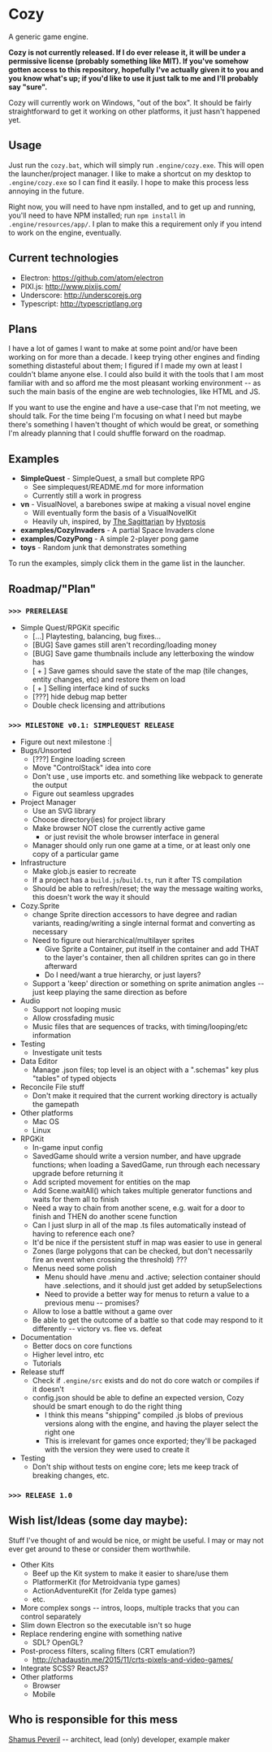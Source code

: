 # Cozy

A generic game engine.

**Cozy is not currently released. If I do ever release it, it will be under a permissive license (probably something like MIT). If you've somehow gotten access to this repository, hopefully I've actually given it to you and you know what's up; if you'd like to use it just talk to me and I'll probably say "sure".**

Cozy will currently work on Windows, "out of the box". It should be fairly straightforward to get it working on other platforms, it just hasn't happened yet.


## Usage

Just run the `cozy.bat`, which will simply run `.engine/cozy.exe`. This will open the launcher/project manager. I like to make a shortcut on my desktop to `.engine/cozy.exe` so I can find it easily. I hope to make this process less annoying in the future.

Right now, you will need to have npm installed, and to get up and running, you'll need to have NPM installed; run `npm install` in `.engine/resources/app/`. I plan to make this a requirement only if you intend to work on the engine, eventually.


## Current technologies

- Electron: <https://github.com/atom/electron>
- PIXI.js: <http://www.pixijs.com/>
- Underscore: <http://underscorejs.org>
- Typescript: <http://typescriptlang.org>


## Plans

I have a lot of games I want to make at some point and/or have been working on for more than a decade. I keep trying other engines and finding something distasteful about them; I figured if I made my own at least I couldn't blame anyone else. I could also build it with the tools that I am most familiar with and so afford me the most pleasant working environment -- as such the main basis of the engine are web technologies, like HTML and JS.

If you want to use the engine and have a use-case that I'm not meeting, we should talk. For the time being I'm focusing on what I need but maybe there's something I haven't thought of which would be great, or something I'm already planning that I could shuffle forward on the roadmap.


## Examples

- **SimpleQuest** - SimpleQuest, a small but complete RPG
    - See simplequest/README.md for more information
    - Currently still a work in progress
- **vn** - VisualNovel, a barebones swipe at making a visual novel engine
    - Will eventually form the basis of a VisualNovelKit
    - Heavily uh, inspired, by [The Sagittarian](http://www.newgrounds.com/portal/view/560868) by [Hyptosis](http://www.lorestrome.com)
- **examples/CozyInvaders** - A partial Space Invaders clone
- **examples/CozyPong** - A simple 2-player pong game
- **toys** - Random junk that demonstrates something

To run the examples, simply click them in the game list in the launcher.


## Roadmap/"Plan"

### `>>> PRERELEASE`

- Simple Quest/RPGKit specific
    - [...] Playtesting, balancing, bug fixes...
    - [BUG] Save games still aren't recording/loading money
    - [BUG] Save game thumbnails include any letterboxing the window has
    - [ + ] Save games should save the state of the map (tile changes, entity changes, etc) and restore them on load
    - [ + ] Selling interface kind of sucks
    - [???] hide debug map better
    - Double check licensing and attributions

### `>>> MILESTONE v0.1: SIMPLEQUEST RELEASE`

- Figure out next milestone :|
- Bugs/Unsorted
    - [???] Engine loading screen
    - Move "ControlStack" idea into core
    - Don't use <reference>, use imports etc. and something like webpack to generate the output
    - Figure out seamless upgrades
- Project Manager
    - Use an SVG library
    - Choose directory(ies) for project library
    - Make browser NOT close the currently active game
        - or just revisit the whole browser interface in general
    - Manager should only run one game at a time, or at least only one copy of a particular game
- Infrastructure
    - Make glob.js easier to recreate
    - If a project has a `build.js`/`build.ts`, run it after TS compilation
    - Should be able to refresh/reset; the way the message waiting works, this doesn't work the way it should
- Cozy.Sprite
    - change Sprite direction accessors to have degree and radian variants, reading/writing a single internal format and converting as necessary
    - Need to figure out hierarchical/multilayer sprites
        - Give Sprite a Container, put itself in the container and add THAT to the layer's container, then all children sprites can go in there afterward
        - Do I need/want a true hierarchy, or just layers?
    - Support a 'keep' direction or something on sprite animation angles -- just keep playing the same direction as before
- Audio
    - Support not looping music
    - Allow crossfading music
    - Music files that are sequences of tracks, with timing/looping/etc information
- Testing
    - Investigate unit tests
- Data Editor
    - Manage .json files; top level is an object with a ".schemas" key plus "tables" of typed objects
- Reconcile File stuff
    - Don't make it required that the current working directory is actually the gamepath
- Other platforms
    - Mac OS
    - Linux
- RPGKit
    - In-game input config
    - SavedGame should write a version number, and have upgrade functions; when loading a SavedGame, run through each necessary upgrade before returning it
    - Add scripted movement for entities on the map
    - Add Scene.waitAll() which takes multiple generator functions and waits for them all to finish
    - Need a way to chain from another scene, e.g. wait for a door to finish and THEN do another scene function
    - Can I just slurp in all of the map .ts files automatically instead of having to reference each one?
    - It'd be nice if the persistent stuff in map was easier to use in general
    - Zones (large polygons that can be checked, but don't necessarily fire an event when crossing the threshold) ???
    - Menus need some polish
        - Menu should have .menu and .active; selection container should have .selections, and it should just get added by setupSelections
        - Need to provide a better way for menus to return a value to a previous menu -- promises?
    - Allow to lose a battle without a game over
    - Be able to get the outcome of a battle so that code may respond to it differently -- victory vs. flee vs. defeat
- Documentation
    - Better docs on core functions
    - Higher level intro, etc
    - Tutorials
- Release stuff
    - Check if `.engine/src` exists and do not do core watch or compiles if it doesn't
    - config.json should be able to define an expected version, Cozy should be smart enough to do the right thing
        - I think this means "shipping" compiled .js blobs of previous versions along with the engine, and having the player select the right one
        - This is irrelevant for games once exported; they'll be packaged with the version they were used to create it
- Testing
    - Don't ship without tests on engine core; lets me keep track of breaking changes, etc.


### `>>> RELEASE 1.0`

## Wish list/Ideas (some day maybe):

Stuff I've thought of and would be nice, or might be useful. I may or may not ever get around to these or consider them worthwhile.

- Other Kits
    - Beef up the Kit system to make it easier to share/use them
    - PlatformerKit (for Metroidvania type games)
    - ActionAdventureKit (for Zelda type games)
    - etc.
- More complex songs -- intros, loops, multiple tracks that you can control separately
- Slim down Electron so the executable isn't so huge
- Replace rendering engine with something native
    - SDL? OpenGL?
- Post-process filters, scaling filters (CRT emulation?)
    - <http://chadaustin.me/2015/11/crts-pixels-and-video-games/>
- Integrate SCSS? ReactJS?
- Other platforms
    - Browser
    - Mobile



## Who is responsible for this mess

[Shamus Peveril](http://shamuspeveril.com) -- architect, lead (only) developer, example maker
